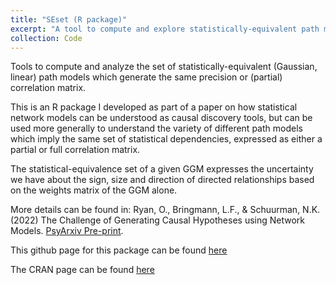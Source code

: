 ```yaml
---
title: "SEset (R package)"
excerpt: "A tool to compute and explore statistically-equivalent path models based on GGMs. <a href ="https://cran.r-project.org/web/packages/SEset/">CRAN </a> "
collection: Code
---
```


Tools to compute and analyze the set of statistically-equivalent (Gaussian, linear) path models which generate the same precision or (partial) correlation matrix.

This is an R package I developed as part of a paper on how statistical network models can be understood as causal discovery tools, but can be used more generally to understand the variety of different path models which imply the same set of statistical dependencies, expressed as either a partial or full correlation matrix. 

The statistical-equivalence set of a given GGM expresses the uncertainty we have about the sign, size and direction of directed relationships based on the weights matrix of the GGM alone.

More details can be found in: Ryan, O., Bringmann, L.F., & Schuurman, N.K. (2022) The Challenge of Generating Causal Hypotheses using Network Models. [PsyArxiv Pre-print](https://psyarxiv.com/ryg69/).

This github page for this package can be found [here](https://github.com/ryanoisin/SEset) 

The CRAN page can be found [here](https://cran.r-project.org/web/packages/SEset/)
